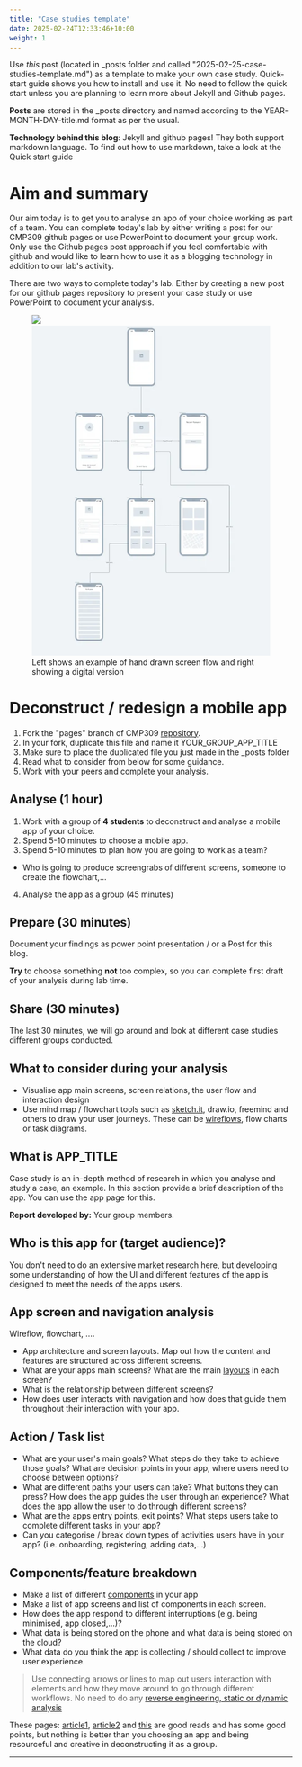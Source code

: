 ```yaml
---
title: "Case studies template"
date: 2025-02-24T12:33:46+10:00
weight: 1
---
```


<!--  https://www.uxmatters.com/mt/archives/2024/06/how-to-build-an-effective-ux-pipeline-from-user-research-to-usability-testing.php  -->
Use *this* post (located in _posts folder and called "2025-02-25-case-studies-template.md") as a template to make your own case study.
Quick-start guide shows you how to install and use it. No need to follow the quick start unless you are planning to learn more about Jekyll and Github pages.

**Posts** are stored in the _posts directory and named according to the YEAR-MONTH-DAY-title.md format as per the usual.

**Technology behind this blog**: Jekyll and github pages! They both support markdown language. To find out how to use markdown, take a look at the Quick start guide


# Aim and summary
Our aim today is to get you to analyse an app of your choice working as part of a team.
You can complete today's lab by either writing a post for our CMP309 github pages or use PowerPoint to document your group work.
Only use the Github pages post approach if you feel comfortable with github and would like to learn how to use it as a blogging technology in addition to our lab's activity.

There are two ways to complete today's lab. Either by creating a new post for our github pages repository to present your case study or use PowerPoint to document your analysis.

<figure class="half">
    <a href="../assets//images/authenticationUserFlow.png"><img src="../assets/assets/images/authenticationUserFlow.png"></a>
    <a href="../assets/images/wireFlowExample.png"><img src="../assets/images/wireFlowExample.png"></a>
    <figcaption>Left shows an example of hand drawn screen flow and right showing a digital version</figcaption>
</figure>


# Deconstruct / redesign a mobile app
1. Fork the "pages" branch of CMP309 [repository](https://github.com/Mehrpouya/CMP309/tree/pages).
2. In your fork, duplicate this file and name it YOUR_GROUP_APP_TITLE
3. Make sure to place the duplicated file you just made in the _posts folder
3. Read what to consider from below for some guidance.
4. Work with your peers and complete your analysis.

## Analyse (1 hour)

1. Work with a group of **4 students** to deconstruct and analyse a mobile app of your choice.
2. Spend 5-10 minutes to choose a mobile app.
3. Spend 5-10 minutes to plan how you are going to work as a team?
  - Who is going to produce screengrabs of different screens, someone to create the flowchart,...
4. Analyse the app as a group (45 minutes)

## Prepare (30 minutes)

Document your findings as power point presentation / or a Post for this blog.

**Try** to choose something **not** too complex, so you can complete first draft of your analysis during lab time.

## Share (30 minutes)
The last 30 minutes, we will go around and look at different case studies different groups conducted.

## What to consider during your analysis
- Visualise app main screens, screen relations, the user flow and interaction design
- Use mind map / flowchart tools such as [sketch.it](https://www.sketch.com/), draw.io, freemind and others to draw your user journeys. These can be [wireflows](https://www.nngroup.com/articles/wireflows/), flow
charts or task diagrams.




## What is APP_TITLE
Case study is an in-depth method of research in which you analyse and study a case, an example. In this section provide a brief description of the app. You can use the app page for this.

**Report developed by:** Your group members.

## Who is this app for (target audience)?  
You don't need to do an extensive market research here, but developing some understanding of how the UI and different features of the app is designed to meet the needs of the apps users.

## App screen and navigation analysis
Wireflow, flowchart, ....

- App architecture and screen layouts. Map out how the content and features are structured across different screens.
- What are your apps main screens? What are the main [layouts](https://developer.android.com/design/ui/mobile/guides/layout-and-content/layout-basics) in each screen?
- What is the relationship between different screens?
- How does user interacts with navigation and how does that guide them throughout their interaction with your app.

## Action / Task list
- What are your user's main goals? What steps do they take to achieve those goals? What are decision points in your app, where users need to choose between options?  
- What are different paths your users can take? What buttons they can press? How does the app guides the user through an experience? What does the app allow the user to do through different screens?
- What are the apps entry points, exit points? What steps users take to complete different tasks in your app?
- Can you categorise / break down types of activities users have in your app? (i.e. onboarding, registering, adding data,...)
## Components/feature breakdown
- Make a list of different [components](https://developer.android.com/design/ui/mobile/guides/components/material-overview) in your app
- Make a list of app screens and list of components in each screen.
- How does the app respond to different interruptions (e.g. being minimised, app closed,...)?
- What data is being stored on the phone and what data is being stored on the cloud?
- What data do you think the app is collecting / should collect to improve user experience.


> Use connecting arrows or lines to map out users interaction with elements and how they move around to go through different workflows.
  No need to do any [reverse engineering, static or dynamic analysis](https://alanbavosa.medium.com/reversing-mobile-apps-the-silent-threat-of-static-analysis-blog-1a9e46a653af)

  These pages: [article1](https://medium.com/@kshields/user-flow-for-app-development-a-beginners-guide-7968dcad5739), [article2](https://www.nngroup.com/articles/user-journeys-vs-user-flows/) and [this](https://www.uxmatters.com/mt/archives/2024/06/how-to-build-an-effective-ux-pipeline-from-user-research-to-usability-testing.php) are good reads and has some good points, but nothing is better than you choosing an app and being resourceful and creative in deconstructing it as a group.





-------------

